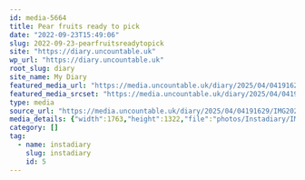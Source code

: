 ```yaml
---
id: media-5664
title: Pear fruits ready to pick
date: "2022-09-23T15:49:06"
slug: 2022-09-23-pearfruitsreadytopick
site: "https://diary.uncountable.uk"
wp_url: "https://diary.uncountable.uk"
root_slug: diary
site_name: My Diary
featured_media_url: "https://media.uncountable.uk/diary/2025/04/04191629/IMG20220923164906.webp"
featured_media_srcset: "https://media.uncountable.uk/diary/2025/04/04191629/IMG20220923164906-300x225.webp 300w, https://media.uncountable.uk/diary/2025/04/04191629/IMG20220923164906-1024x768.webp 1024w, https://media.uncountable.uk/diary/2025/04/04191629/IMG20220923164906-150x150.webp 150w, https://media.uncountable.uk/diary/2025/04/04191629/IMG20220923164906-640x480.webp 640w, https://media.uncountable.uk/diary/2025/04/04191629/IMG20220923164906.webp 1763w"
type: media
source_url: "https://media.uncountable.uk/diary/2025/04/04191629/IMG20220923164906.webp"
media_details: {"width":1763,"height":1322,"file":"photos/Instadiary/IMG20220923164906.webp","filesize":145440,"sizes":{"medium":{"file":"IMG20220923164906-300x225.webp","width":300,"height":225,"filesize":29170,"mime_type":"image/webp","source_url":"https://media.uncountable.uk/diary/2025/04/04191629/IMG20220923164906-300x225.webp"},"large":{"file":"IMG20220923164906-1024x768.webp","width":1024,"height":768,"filesize":194742,"mime_type":"image/webp","source_url":"https://media.uncountable.uk/diary/2025/04/04191629/IMG20220923164906-1024x768.webp"},"thumbnail":{"file":"IMG20220923164906-150x150.webp","width":150,"height":150,"filesize":11060,"mime_type":"image/webp","source_url":"https://media.uncountable.uk/diary/2025/04/04191629/IMG20220923164906-150x150.webp"},"mobwidth":{"file":"IMG20220923164906-640x480.webp","width":640,"height":480,"filesize":103794,"mime_type":"image/webp","source_url":"https://media.uncountable.uk/diary/2025/04/04191629/IMG20220923164906-640x480.webp"},"full":{"file":"IMG20220923164906.webp","width":1763,"height":1322,"mime_type":"image/webp","source_url":"https://media.uncountable.uk/diary/2025/04/04191629/IMG20220923164906.webp"}},"image_meta":{"aperture":"0","credit":"","camera":"","caption":"","created_timestamp":"0","copyright":"","focal_length":"0","iso":"0","shutter_speed":"0","title":"","orientation":"0","keywords":[]}}
category: []
tag:
  - name: instadiary
    slug: instadiary
    id: 5
---
```


